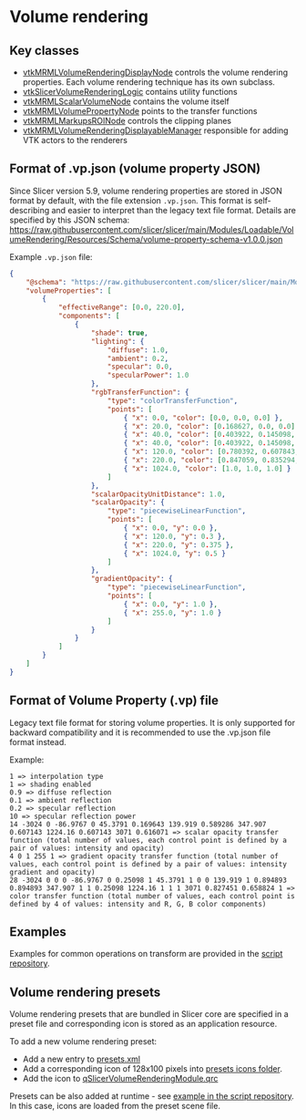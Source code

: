 # Volume rendering

## Key classes
- [vtkMRMLVolumeRenderingDisplayNode](https://apidocs.slicer.org/main/classvtkMRMLVolumeRenderingDisplayNode.html) controls the volume rendering properties. Each volume rendering technique has its own subclass.
- [vtkSlicerVolumeRenderingLogic](https://apidocs.slicer.org/main/classvtkSlicerVolumeRenderingLogic.html) contains utility functions
- [vtkMRMLScalarVolumeNode](https://apidocs.slicer.org/main/classvtkMRMLScalarVolumeNode.html) contains the volume itself
- [vtkMRMLVolumePropertyNode](https://apidocs.slicer.org/main/classvtkMRMLVolumePropertyNode.html) points to the transfer functions
- [vtkMRMLMarkupsROINode](https://apidocs.slicer.org/main/classvtkMRMLMarkupsROINode.html) controls the clipping planes
- [vtkMRMLVolumeRenderingDisplayableManager](https://apidocs.slicer.org/main/classvtkMRMLVolumeRenderingDisplayableManager.html) responsible for adding VTK actors to the renderers

## Format of .vp.json (volume property JSON)

Since Slicer version 5.9, volume rendering properties are stored in JSON format by default, with the file extension `.vp.json`. This format is self-describing and easier to interpret than the legacy text file format. Details are specified by this JSON schema: https://raw.githubusercontent.com/slicer/slicer/main/Modules/Loadable/VolumeRendering/Resources/Schema/volume-property-schema-v1.0.0.json

Example `.vp.json` file:

```json
{
    "@schema": "https://raw.githubusercontent.com/slicer/slicer/main/Modules/Loadable/VolumeRendering/Resources/Schema/volume-property-schema-v1.0.0.json#",
    "volumeProperties": [
        {
            "effectiveRange": [0.0, 220.0],
            "components": [
                {
                    "shade": true,
                    "lighting": {
                        "diffuse": 1.0,
                        "ambient": 0.2,
                        "specular": 0.0,
                        "specularPower": 1.0
                    },
                    "rgbTransferFunction": {
                        "type": "colorTransferFunction",
                        "points": [
                            { "x": 0.0, "color": [0.0, 0.0, 0.0] },
                            { "x": 20.0, "color": [0.168627, 0.0, 0.0] },
                            { "x": 40.0, "color": [0.403922, 0.145098, 0.0784314] },
                            { "x": 40.0, "color": [0.403922, 0.145098, 0.0784314] },
                            { "x": 120.0, "color": [0.780392, 0.607843, 0.380392] },
                            { "x": 220.0, "color": [0.847059, 0.835294, 0.788235] },
                            { "x": 1024.0, "color": [1.0, 1.0, 1.0] }
                        ]
                    },
                    "scalarOpacityUnitDistance": 1.0,
                    "scalarOpacity": {
                        "type": "piecewiseLinearFunction",
                        "points": [
                            { "x": 0.0, "y": 0.0 },
                            { "x": 120.0, "y": 0.3 },
                            { "x": 220.0, "y": 0.375 },
                            { "x": 1024.0, "y": 0.5 }
                        ]
                    },
                    "gradientOpacity": {
                        "type": "piecewiseLinearFunction",
                        "points": [
                            { "x": 0.0, "y": 1.0 },
                            { "x": 255.0, "y": 1.0 }
                        ]
                    }
                }
            ]
        }
    ]
}

```

## Format of Volume Property (.vp) file

Legacy text file format for storing volume properties. It is only supported for backward compatibility and it is recommended to use the .vp.json file format instead.

Example:

```
1 => interpolation type
1 => shading enabled
0.9 => diffuse reflection
0.1 => ambient reflection
0.2 => specular reflection
10 => specular reflection power
14 -3024 0 -86.9767 0 45.3791 0.169643 139.919 0.589286 347.907 0.607143 1224.16 0.607143 3071 0.616071 => scalar opacity transfer function (total number of values, each control point is defined by a pair of values: intensity and opacity)
4 0 1 255 1 => gradient opacity transfer function (total number of values, each control point is defined by a pair of values: intensity gradient and opacity)
28 -3024 0 0 0 -86.9767 0 0.25098 1 45.3791 1 0 0 139.919 1 0.894893 0.894893 347.907 1 1 0.25098 1224.16 1 1 1 3071 0.827451 0.658824 1 => color transfer function (total number of values, each control point is defined by 4 of values: intensity and R, G, B color components)
```

## Examples

Examples for common operations on transform are provided in the [script repository](../script_repository.md#volumes).

## Volume rendering presets

Volume rendering presets that are bundled in Slicer core are specified in a preset file and corresponding icon is stored as an application resource.

To add a new volume rendering preset:
- Add a new entry to [presets.xml](https://github.com/Slicer/Slicer/blob/main/Modules/Loadable/VolumeRendering/Resources/presets.xml)
- Add a corresponding icon of 128x100 pixels into [presets icons folder](https://github.com/Slicer/Slicer/tree/main/Modules/Loadable/VolumeRendering/Resources/Icons).
- Add the icon to [qSlicerVolumeRenderingModule.qrc](https://github.com/Slicer/Slicer/blob/main/Modules/Loadable/VolumeRendering/Resources/qSlicerVolumeRenderingModule.qrc)

Presets can be also added at runtime - see [example in the script repository](/developer_guide/script_repository.md#register-custom-volume-rendering-presets). In this case, icons are loaded from the preset scene file.
